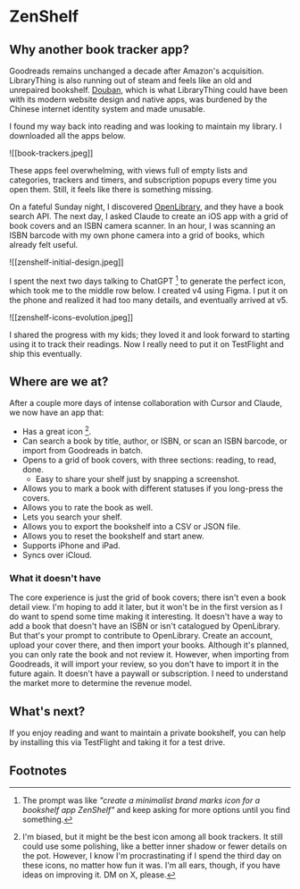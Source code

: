# ZenShelf

## Why another book tracker app?

Goodreads remains unchanged a decade after Amazon's acquisition. LibraryThing is also running out of steam and feels like an old and unrepaired bookshelf. [Douban](https://douban.com), which is what LibraryThing could have been with its modern website design and native apps, was burdened by the Chinese internet identity system and made unusable.

I found my way back into reading and was looking to maintain my library. I downloaded all the apps below.

![[book-trackers.jpeg]]

These apps feel overwhelming, with views full of empty lists and categories, trackers and timers, and subscription popups every time you open them. Still, it feels like there is something missing.

On a fateful Sunday night, I discovered [OpenLibrary](https://openlibrary.org/), and they have a book search API. The next day, I asked Claude to create an iOS app with a grid of book covers and an ISBN camera scanner. In an hour, I was scanning an ISBN barcode with my own phone camera into a grid of books, which already felt useful.

![[zenshelf-initial-design.jpeg]]

I spent the next two days talking to ChatGPT [^1] to generate the perfect icon, which took me to the middle row below. I created v4 using Figma. I put it on the phone and realized it had too many details, and eventually arrived at v5.

![[zenshelf-icons-evolution.jpeg]]

I shared the progress with my kids; they loved it and look forward to starting using it to track their readings. Now I really need to put it on TestFlight and ship this eventually.

## Where are we at?

After a couple more days of intense collaboration with Cursor and Claude, we now have an app that:
- Has a great icon [^2].
- Can search a book by title, author, or ISBN, or scan an ISBN barcode, or import from Goodreads in batch.
- Opens to a grid of book covers, with three sections: reading, to read, done.
	- Easy to share your shelf just by snapping a screenshot.
- Allows you to mark a book with different statuses if you long-press the covers.
- Allows you to rate the book as well.
- Lets you search your shelf.
- Allows you to export the bookshelf into a CSV or JSON file.
- Allows you to reset the bookshelf and start anew.
- Supports iPhone and iPad.
- Syncs over iCloud.

### What it doesn't have

The core experience is just the grid of book covers; there isn't even a book detail view. I'm hoping to add it later, but it won't be in the first version as I do want to spend some time making it interesting. 
It doesn't have a way to add a book that doesn't have an ISBN or isn't catalogued by OpenLibrary. But that's your prompt to contribute to OpenLibrary. Create an account, upload your cover there, and then import your books. 
Although it's planned, you can only rate the book and not review it. However, when importing from Goodreads, it will import your review, so you don't have to import it in the future again.
It doesn't have a paywall or subscription. I need to understand the market more to determine the revenue model. 

## What's next?

If you enjoy reading and want to maintain a private bookshelf, you can help by installing this via TestFlight and taking it for a test drive.

## Footnotes
[^1]: The prompt was like _"create a minimalist brand marks icon for a bookshelf app ZenShelf"_ and keep asking for more options until you find something.
[^2]: I'm biased, but it might be the best icon among all book trackers. It still could use some polishing, like a better inner shadow or fewer details on the pot. However, I know I'm procrastinating if I spend the third day on these icons, no matter how fun it was. I'm all ears, though, if you have ideas on improving it. DM on X, please.